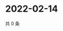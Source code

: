 # 2022-02-14

共 0 条

<!-- BEGIN WEIBO -->
<!-- 最后更新时间 Mon Feb 14 2022 00:20:04 GMT+0800 (China Standard Time) -->

<!-- END WEIBO -->

